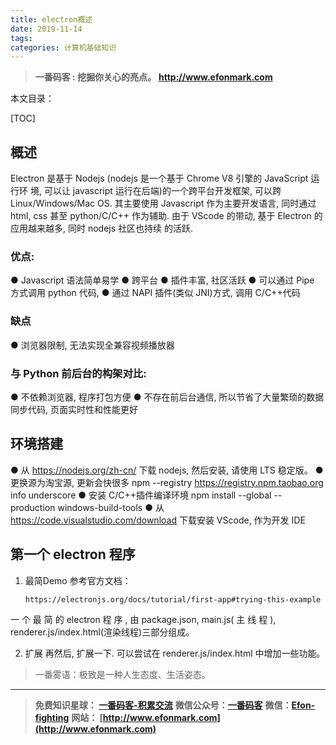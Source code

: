 ```yaml
---
title: electron概述
date: 2019-11-14
tags: 
categories: 计算机基础知识
---
```


> **一番码客 : 挖掘你关心的亮点。**
> **http://www.efonmark.com**

本文目录：

[TOC]

## 概述

Electron 是基于 Nodejs (nodejs 是一个基于 Chrome V8 引擎的 JavaScript 运行环
境, 可以让 javascript 运行在后端)的一个跨平台开发框架, 可以跨 Linux/Windows/Mac
OS. 其主要使用 Javascript 作为主要开发语言, 同时通过 html, css 甚至 python/C/C++
作为辅助. 由于 VScode 的带动, 基于 Electron 的应用越来越多, 同时 nodejs 社区也持续
的活跃.

<!-- more -->

### 优点:

● Javascript 语法简单易学
● 跨平台
● 插件丰富, 社区活跃
● 可以通过 Pipe 方式调用 python 代码,
● 通过 NAPI 插件(类似 JNI)方式, 调用 C/C++代码

### 缺点

● 浏览器限制, 无法实现全兼容视频播放器

### 与 Python 前后台的构架对比:

● 不依赖浏览器, 程序打包方便
● 不存在前后台通信, 所以节省了大量繁琐的数据同步代码, 页面实时性和性能更好

## 环境搭建

● 从 https://nodejs.org/zh-cn/ 下载 nodejs, 然后安装, 请使用 LTS 稳定版。
● 更换源为淘宝源, 更新会快很多
npm --registry https://registry.npm.taobao.org info underscore
● 安装 C/C++插件编译环境
npm install --global --production windows-build-tools
● 从 https://code.visualstudio.com/download 下载安装 VScode, 作为开发 IDE

## 第一个 electron 程序

1. 最简Demo
    参考官方文档：
    ```
    https://electronjs.org/docs/tutorial/first-app#trying-this-example
    ```
一 个 最 简 的 electron 程 序 , 由 package.json, main.js( 主 线 程 ), renderer.js/index.html(渲染线程)三部分组成。

2. 扩展
    再然后, 扩展一下. 可以尝试在 renderer.js/index.html 中增加一些功能。

> 一番雾语：极致是一种人生态度、生活姿态。

------

> **免费知识星球： [一番码客-积累交流](http://www.efonmark.com/efonmark-blog/readme/zhishixingqiu1.png)**
> **微信公众号：[一番码客](http://www.efonmark.com/efonmark-blog/readme/guanzhu_1.jpg)**
> **微信：[Efon-fighting](http://www.efonmark.com/efonmark-blog/readme/weixin.jpg)**
> **网站： [http://www.efonmark.com](http://www.efonmark.com)**
